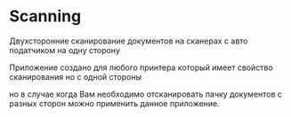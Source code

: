 # Scanning
Двухсторонние сканирование документов на сканерах с авто податчиком на одну сторону

Приложение создано для любого принтера который имеет свойство сканирования но с одной стороны

но в случае когда Вам необходимо отсканировать пачку документов с разных сторон можно применить данное приложение.
